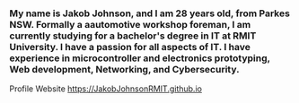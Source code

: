 ###  My name is Jakob Johnson, and I am 28 years old, from Parkes NSW. Formally a aautomotive workshop foreman, I am currently studying for a bachelor's degree in IT at RMIT University. I have a passion for all aspects of IT. I have experience in microcontroller and electronics prototyping, Web development, Networking, and Cybersecurity.

Profile Website https://JakobJohnsonRMIT.github.io

<!--
**JakobJohnsonRMIT/JakobJohnsonRMIT** is a ✨ _special_ ✨ repository because its `README.md` (this file) appears on your GitHub profile.

Here are some ideas to get you started:

- 🔭 I’m currently working on ...
- 🌱 I’m currently learning ...
- 👯 I’m looking to collaborate on ...
- 🤔 I’m looking for help with ...
- 💬 Ask me about ...
- 📫 How to reach me: ...
- 😄 Pronouns: ...
- ⚡ Fun fact: ...
-->
